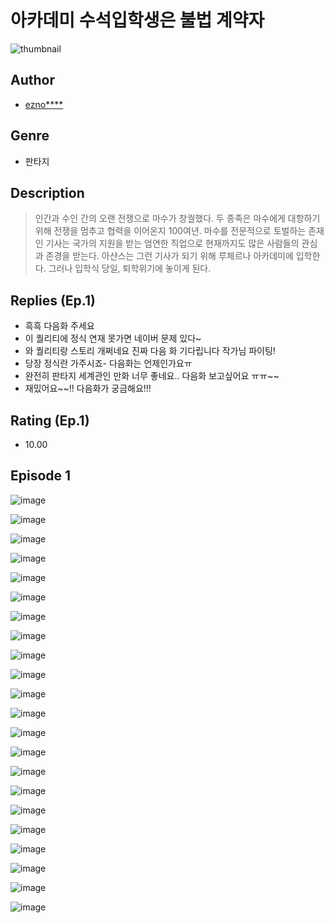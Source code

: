 # 아카데미 수석입학생은 불법 계약자
![thumbnail](https://image-comic.pstatic.net/user_contents_data/challenge_comic/2023/05/25/upload_3689965846873006694_480x623.jpeg)

## Author
- [ezno****](https://comic.naver.com/artistTitle?id=367305)

## Genre
- 판타지

## Description
> 인간과 수인 간의 오랜 전쟁으로 마수가 창궐했다. 두 종족은 마수에게 대항하기 위해 전쟁을 멈추고 협력을 이어온지 100여년. 마수를 전문적으로 토벌하는 존재인 기사는 국가의 지원을 받는 엄연한 직업으로 현재까지도 많은 사람들의 관심과 존경을 받는다. 아샨스는 그런 기사가 되기 위해 루체르나 아카데미에 입학한다. 그러나 입학식 당일, 퇴학위기에 놓이게 된다.

## Replies (Ep.1)
- 흑흑 다음화 주세요
- 이 퀄리티에 정식 연재 못가면 네이버 문제 있다~
- 와 퀄리티랑 스토리 개쩌네요 진짜 다음 화 기다립니다 작가님 파이팅!
- 당장 정식란 가주시죠- 다음화는 언제인가요ㅠ
- 완전히 판타지 세계관인 만화 너무 좋네요.. 다음화 보고싶어요 ㅠㅠ~~
- 재밌어요~~!! 다음화가 궁금해요!!!

## Rating (Ep.1)
- 10.00

## Episode 1
![image](https://image-comic.pstatic.net/user_contents_data/challenge_comic/2023/05/25/367305/upload_7233966521619931444.jpeg)

![image](https://image-comic.pstatic.net/user_contents_data/challenge_comic/2023/05/25/367305/upload_3990863507530004536.jpeg)

![image](https://image-comic.pstatic.net/user_contents_data/challenge_comic/2023/05/25/367305/upload_4050481227866976612.jpeg)

![image](https://image-comic.pstatic.net/user_contents_data/challenge_comic/2023/05/25/367305/upload_4123158026615469924.jpeg)

![image](https://image-comic.pstatic.net/user_contents_data/challenge_comic/2023/05/25/367305/upload_7365700104929764918.jpeg)

![image](https://image-comic.pstatic.net/user_contents_data/challenge_comic/2023/05/25/367305/upload_3618703015125596471.jpeg)

![image](https://image-comic.pstatic.net/user_contents_data/challenge_comic/2023/05/25/367305/upload_3702350741674012726.jpeg)

![image](https://image-comic.pstatic.net/user_contents_data/challenge_comic/2023/05/25/367305/upload_3617908063940798007.jpeg)

![image](https://image-comic.pstatic.net/user_contents_data/challenge_comic/2023/05/25/367305/upload_7148393726361036386.jpeg)

![image](https://image-comic.pstatic.net/user_contents_data/challenge_comic/2023/05/25/367305/upload_4049688488603837747.jpeg)

![image](https://image-comic.pstatic.net/user_contents_data/challenge_comic/2023/05/25/367305/upload_3703701830991230049.jpeg)

![image](https://image-comic.pstatic.net/user_contents_data/challenge_comic/2023/05/25/367305/upload_3905575485830345316.jpeg)

![image](https://image-comic.pstatic.net/user_contents_data/challenge_comic/2023/05/25/367305/upload_3702858725388267577.jpeg)

![image](https://image-comic.pstatic.net/user_contents_data/challenge_comic/2023/05/25/367305/upload_7306024295156887860.jpeg)

![image](https://image-comic.pstatic.net/user_contents_data/challenge_comic/2023/05/25/367305/upload_4136101486761752163.jpeg)

![image](https://image-comic.pstatic.net/user_contents_data/challenge_comic/2023/05/25/367305/upload_3978192916806447668.jpeg)

![image](https://image-comic.pstatic.net/user_contents_data/challenge_comic/2023/05/25/367305/upload_7162243166164367667.jpeg)

![image](https://image-comic.pstatic.net/user_contents_data/challenge_comic/2023/05/25/367305/upload_3906702464526006064.jpeg)

![image](https://image-comic.pstatic.net/user_contents_data/challenge_comic/2023/05/25/367305/upload_7234245771806401638.jpeg)

![image](https://image-comic.pstatic.net/user_contents_data/challenge_comic/2023/05/25/367305/upload_3630239280072503351.jpeg)

![image](https://image-comic.pstatic.net/user_contents_data/challenge_comic/2023/05/25/367305/upload_3702582742886004582.jpeg)

![image](https://image-comic.pstatic.net/user_contents_data/challenge_comic/2023/05/25/367305/upload_3762250820794541106.jpeg)
